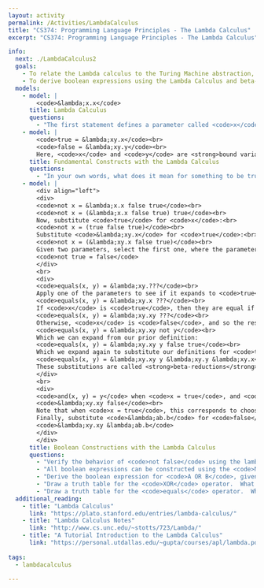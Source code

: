 ```yaml
---
layout: activity
permalink: /Activities/LambdaCalculus
title: "CS374: Programming Language Principles - The Lambda Calculus"
excerpt: "CS374: Programming Language Principles - The Lambda Calculus"

info: 
  next: ./LambdaCalculus2
  goals: 
    - To relate the Lambda calculus to the Turing Machine abstraction, and to describe their equivalence
    - To derive boolean expressions using the Lambda Calculus and beta-reductions
  models:
    - model: |
        <code>&lambda;x.x</code>
      title: Lambda Calculus
      questions:
        - "The first statement defines a parameter called <code>x</code> and returns <code>x</code>. What does <code>(&lambda;x.x)y</code> do?"
    - model: |
        <code>true = &lambda;xy.x</code><br>
        <code>false = &lambda;xy.y</code><br>
        Here, <code>x</code> and <code>y</code> are <strong>bound variables</strong>.  Variables that appear in the lambda expression that are not defined are referred to as <strong>free</strong> variables.
      title: Fundamental Constructs with the Lambda Calculus
      questions:
        - "In your own words, what does it mean for something to be true in the lambda calculus, when choosing between two alternative parameters?"
    - model: |
        <div align="left">
        <div>
        <code>not x = &lambda;x.x false true</code><br>
        <code>not x = (&lambda;x.x false true) true</code><br>
        Now, substitute <code>true</code> for <code>x</code>:<br>
        <code>not x = (true false true)</code><br>
        Substitute <code>&lambda;xy.x</code> for <code>true</code>:<br>
        <code>not x = (&lambda;xy.x false true)</code><br>
        Given two parameters, select the first one, where the parameters are <code>x = true</code>, <code>y = false</code>:
        <code>not true = false</code>
        </div>
        <br>
        <div>
        <code>equals(x, y) = &lambda;xy.???</code><br>
        Apply one of the parameters to see if it expands to <code>true</code> or <code>false</code>:<br>
        <code>equals(x, y) = &lambda;xy.x ???</code><br>
        If <code>x</code> is <code>true</code>, then they are equal if <code>y</code> is <code>true</code>, and <code>false</code> otherwise.  In other words, the value of <code>y</code> is the result.<br>
        <code>equals(x, y) = &lambda;xy.xy ???</code><br>
        Otherwise, <code>x</code> is <code>false</code>, and so the result is <code>true</code> if <code>y</code> is also <code>false</code>; in other words, the result is <code>not y</code>.<br>
        <code>equals(x, y) = &lambda;xy.xy not y</code><br>
        Which we can expand from our prior definition:
        <code>equals(x, y) = &lambda;xy.xy y false true</code><br>
        Which we expand again to substitute our definitions for <code>true</code> and <code>false</code>:
        <code>equals(x, y) = &lambda;xy.xy y &lambda;xy.y &lambda;xy.x</code><br>
        These substitutions are called <strong>beta-reductions</strong>.
        </div>
        <br>
        <div>
        <code>and(x, y) = y</code> when <code>x = true</code>, and <code>false</code> if <code>x = false</code>.<br>
        <code>&lambda;xy.xy false</code><br>
        Note that when <code>x = true</code>, this corresponds to choosing the first of the two following parameters (<code>y</code> and <code>false</code>) to resolve the boolean expression to <code>y</code>.  When <code>x = false</code>, we choose the second of the two following parameters, and obtain <code>false</code>.<br>
        Finally, substitute <code>&lambda;ab.b</code> for <code>false</code>.
        <code>&lambda;xy.xy &lambda;ab.b</code>
        </div>
        </div>
      title: Boolean Constructions with the Lambda Calculus
      questions:
        - "Verify the behavior of <code>not false</code> using the lambda expression above."     
        - "All boolean expressions can be constructed using the <code>NAND</code> operator.  What is the lambda expression for <code>NAND</code>, which is <code>(NOT AND x y)</code>?" 
        - "Derive the boolean expression for <code>A OR B</code>, given that <code>A OR B</code> is <code>true</code> when <code>A</code> is <code>true</code>, and <code>B</code> otherwise." 
        - "Draw a truth table for the <code>XOR</code> operator.  What is the result when <code>A</code> is <code>true</code>?  How about when <code>A</code> is <code>false</code>?  Derive the lambda expression for <code>XOR</code>."
        - "Draw a truth table for the <code>equals</code> operator.  What is its boolean expression?  Derive its lambda expression."         
  additional_reading:
    - title: "Lambda Calculus"
      link: "https://plato.stanford.edu/entries/lambda-calculus/"
    - title: "Lambda Calculus Notes"
      link: "http://www.cs.unc.edu/~stotts/723/Lambda/"
    - title: "A Tutorial Introduction to the Lambda Calculus"
      link: "https://personal.utdallas.edu/~gupta/courses/apl/lambda.pdf"
        
tags:
  - lambdacalculus
  
---
```



